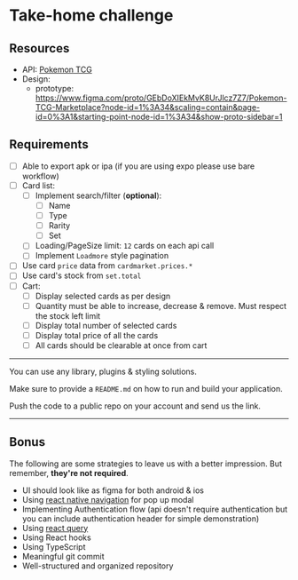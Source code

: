 # Take-home challenge

## Resources

- API: [Pokemon TCG](https://pokemontcg.io)
- Design:
  - prototype: <https://www.figma.com/proto/GEbDoXIEkMvK8UrJlcz7Z7/Pokemon-TCG-Marketplace?node-id=1%3A34&scaling=contain&page-id=0%3A1&starting-point-node-id=1%3A34&show-proto-sidebar=1>


## Requirements

- [ ] Able to export apk or ipa (if you are using expo please use bare workflow)
- [ ] Card list:
  - [ ] Implement search/filter (**optional**):
    - [ ] Name
    - [ ] Type
    - [ ] Rarity
    - [ ] Set
  - [ ] Loading/PageSize limit: `12` cards on each api call
  - [ ] Implement `Loadmore` style pagination
- [ ] Use card `price` data from `cardmarket.prices.*`
- [ ] Use card's stock from `set.total`
- [ ] Cart:
  - [ ] Display selected cards as per design
  - [ ] Quantity must be able to increase, decrease & remove. Must respect the stock left limit
  - [ ] Display total number of selected cards
  - [ ] Display total price of all the cards
  - [ ] All cards should be clearable at once from cart

---

You can use any library, plugins & styling solutions.

Make sure to provide a `README.md` on how to run and build your application.

Push the code to a public repo on your account and send us the link.

---

## Bonus

The following are some strategies to leave us with a better impression. But remember, **they're not required**.

- UI should look like as figma for both android & ios
- Using [react native navigation](https://reactnavigation.org/) for pop up modal
- Implementing Authentication flow (api doesn't require authentication but you can include authentication header for simple demonstration)
- Using [react query](https://tanstack.com/query/latest/docs/react/overview)
- Using React hooks
- Using TypeScript
- Meaningful git commit
- Well-structured and organized repository

